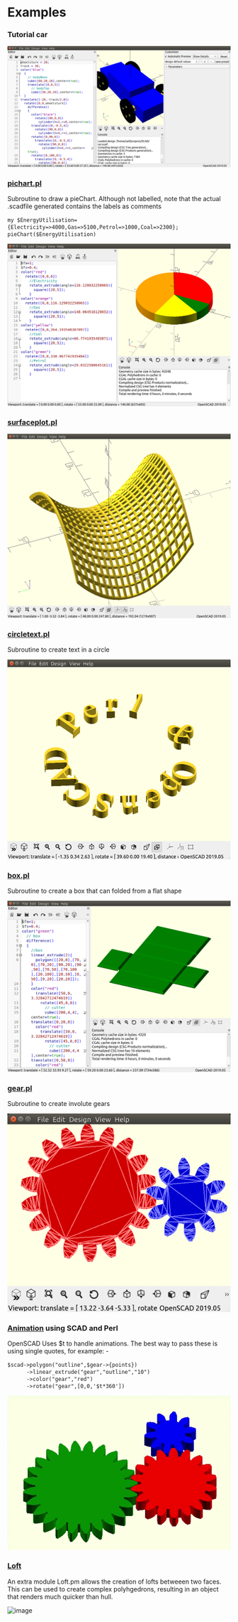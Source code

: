 # Examples

### Tutorial car

![image](https://github.com/saiftynet/dummyrepo/blob/main/SCAD/OpenSCAD.png?raw=true)


### [pichart.pl](https://github.com/saiftynet/SCAD/blob/main/Examples/piechart.pl)
Subroutine to draw a pieChart.  Although not labelled, note that the actual
.scadfile generated contains the labels as comments

```
my $EnergyUtilisation={Electricity=>4000,Gas=>5100,Petrol=>1000,Coal=>2300};
pieChart($EnergyUtilisation)
```

![image](https://github.com/saiftynet/dummyrepo/blob/main/SCAD/pichart.png?raw=true)


### [surfaceplot.pl](https://github.com/saiftynet/SCAD/blob/main/Examples/surfacePlot.pl)

![image](https://github.com/saiftynet/dummyrepo/blob/main/SCAD/surfaceplot.png?raw=true)



### [circletext.pl](https://github.com/saiftynet/SCAD/blob/main/Examples/circletext.pl)

Subroutine to create text in a circle

![image](https://github.com/saiftynet/dummyrepo/blob/main/SCAD/cicletext.png?raw=true)


### [box.pl](https://github.com/saiftynet/SCAD/blob/main/Examples/box.pl) 

Subroutine to create a box that can folded from a flat shape 

![image](https://github.com/saiftynet/dummyrepo/blob/main/SCAD/box.png?raw=true)

### [gear.pl](https://github.com/saiftynet/SCAD/blob/main/Examples/gear.pl) 

Subroutine to create involute gears

![image](https://github.com/saiftynet/dummyrepo/blob/main/SCAD/involutegears.png?raw=true)

### [Animation](https://github.com/saiftynet/SCAD/blob/main/Examples/animatedGears.pl) using SCAD and Perl

OpenSCAD Uses $t to handle animations.  The best way to pass these is using single quotes, for example: -

```
$scad->polygon("outline",$gear->{points})
	  ->linear_extrude("gear","outline","10")
	  ->color("gear","red")
	  ->rotate("gear",[0,0,'$t*360'])
```

![image](https://github.com/saiftynet/dummyrepo/blob/main/SCAD/animatedgears.gif?raw=true)



### [Loft](https://github.com/saiftynet/SCAD/blob/main/Examples/loft.pl) 

An extra module Loft.pm allows the creation of lofts betweeen two faces.  This can be used to create complex polyhgedrons, resulting in an object that renders much quicker than hull.


![image](https://github.com/saiftynet/dummyrepo/blob/main/SCAD/helix?raw=true)
